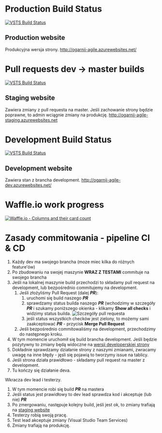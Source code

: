 # Production Build Status
[![VSTS Build Status](https://zn1web.visualstudio.com/_apis/public/build/definitions/79e054d5-f75b-4213-afad-e16c92339659/1/badge)](https://zn1web.visualstudio.com/MyFirstProject/_dashboards?activeDashboardId=a6ca41b6-9337-4f81-9f09-4f047d05788b)

## Production website
Produkcyjna wersja strony.
http://ogarnij-agile.azurewebsites.net/

# Pull requests dev -> master builds
[![VSTS Build Status](https://zn1web.visualstudio.com/_apis/public/build/definitions/79e054d5-f75b-4213-afad-e16c92339659/3/badge)](https://zn1web.visualstudio.com/_apis/public/build/definitions/79e054d5-f75b-4213-afad-e16c92339659/3/badge)

## Staging website
Zawiera zmiany z pull requesta na master. Jeśli zachowanie strony będzie poprawne, to admin wciągnie zmiany na produkcję.
http://ogarnij-agile-staging.azurewebsites.net

# Development Build Status
[![VSTS Build Status](https://zn1web.visualstudio.com/_apis/public/build/definitions/79e054d5-f75b-4213-afad-e16c92339659/2/badge)](https://zn1web.visualstudio.com/_apis/public/build/definitions/79e054d5-f75b-4213-afad-e16c92339659/2/badge)

## Development website
Zawiera stan z brancha development.
http://ogarnij-agile-dev.azurewebsites.net/

# Waffle.io work progress
[![Waffle.io - Columns and their card count](https://badge.waffle.io/ZespolNumerJeden/zn1Web.svg?columns=all)](http://waffle.io/ZespolNumerJeden/zn1Web)

# Zasady commitowania - pipeline CI & CD
1. Każdy dev ma swojego brancha (moze miec kilka do różnych feature'ów)
1. Po zbudowaniu na swojej maszynie **WRAZ Z TESTAMI** commituje na swojego brancha
1. Jeśli na lokalnej maszynie build przechodzi to składamy pull request na development, lub bezpośrednio commitujemy na development.
    1. Jeśli złożyliśmy Pull Request (dalej ***PR***):
        1. uruchomi się build naszego ***PR***
        1. sprawdzamy status builda naszego ***PR*** (wchodzimy w szczegóły ***PR*** i szukamy poniższego okienka - klikamy **Show all checks** i widzimy status builda.
        ![Szczegóły pull requesta](https://i.imgur.com/G8mIthD.png)
        1. jeśli status wszystkich checków jest zielony, to możemy sami zaakceptować ***PR*** - przycisk **Merge Pull Request**
    1. Jeśli bezpośrednio commitowaliśmy na development, przechodzimy do następnego kroku.
1. W tym momencie uruchomił się build brancha development. Jeśli będzie pozytywny to zmiany będą widoczne na [wersji developerskiej strony](http://ogarnij-agile-dev.azurewebsites.net)
1. Dokładnie sprawdzamy działanie strony z naszymi zmianami, zwracamy uwagę na inne błędy - jęsli się pojawią to tworzymy issue na tablicy.
1. Jeśli strona działa prawidłowo - składamy pull request na master z development.
1. Tu kończy się działanie deva.

Wkracza dev lead i testerzy.
1. W tym momencie robi się build ***PR*** na mastera
2. Jeśli status jest prawidłowy to dev lead sprawdza kod i akceptuje (lub nie) ***PR***
3. Po zmergowaniu, następuje kolejny build, jeśli jest ok, to zmiany trafiają na [staging website](http://ogarnij-agile-staging.azurewebsites.net)
4. Testerzy robią swoją pracę.
5. Test lead akceptuje zmiany (Visual Studio Team Services)
6. Zmiany trafiają na produkcję.




